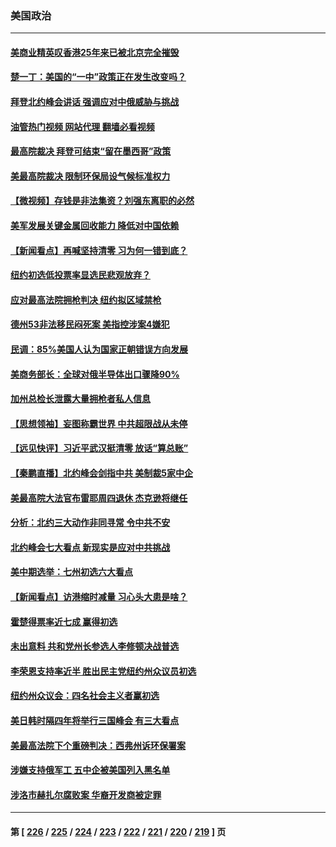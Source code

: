 ### 美国政治
---
#### [美商业精英叹香港25年来已被北京完全摧毁](../../pages/ncid1078159/n13770923.md?07010445) 
#### [楚一丁：美国的“一中”政策正在发生改变吗？](../../pages/ncid1078159/n13770935.md?07010445) 
#### [拜登北约峰会讲话 强调应对中俄威胁与挑战](../../pages/ncid1078159/n13770867.md?07010445) 
#### [油管热门视频 网站代理 翻墙必看视频](http://209.222.30.114:81/youtube.html?07010445)
#### [最高院裁决 拜登可结束“留在墨西哥”政策](../../pages/ncid1078159/n13770877.md?07010445) 
#### [美最高院裁决 限制环保局设气候标准权力](../../pages/ncid1078159/n13770868.md?07010445) 
#### [【微视频】存钱是非法集资？刘强东离职的必然](../../pages/ncid1078159/n13770822.md?07010445) 
#### [美军发展关键金属回收能力 降低对中国依赖](../../pages/ncid1078159/n13770576.md?07010445) 
#### [【新闻看点】再喊坚持清零 习为何一错到底？](../../pages/ncid1078159/n13770166.md?07010445) 
#### [纽约初选低投票率显选民悲观放弃？](../../pages/ncid1078159/n13770443.md?07010445) 
#### [应对最高法院拥枪判决 纽约拟区域禁枪](../../pages/ncid1078159/n13770435.md?07010445) 
#### [德州53非法移民闷死案 美指控涉案4嫌犯](../../pages/ncid1078159/n13770349.md?07010445) 
#### [民调：85%美国人认为国家正朝错误方向发展](../../pages/ncid1078159/n13770222.md?07010445) 
#### [美商务部长：全球对俄半导体出口骤降90%](../../pages/ncid1078159/n13770314.md?07010445) 
#### [加州总检长泄露大量拥枪者私人信息](../../pages/ncid1078159/n13770288.md?07010445) 
#### [【思想领袖】妄图称霸世界 中共超限战从未停](../../pages/ncid1078159/n13745142.md?07010445) 
#### [【远见快评】习近平武汉挺清零 放话“算总账”](../../pages/ncid1078159/n13770247.md?07010445) 
#### [【秦鹏直播】北约峰会剑指中共 美制裁5家中企](../../pages/ncid1078159/n13770243.md?07010445) 
#### [美最高院大法官布雷耶周四退休 杰克逊将继任](../../pages/ncid1078159/n13770191.md?07010445) 
#### [分析：北约三大动作非同寻常 令中共不安](../../pages/ncid1078159/n13770139.md?07010445) 
#### [北约峰会七大看点 新现实是应对中共挑战](../../pages/ncid1078159/n13769989.md?07010445) 
#### [美中期选举：七州初选六大看点](../../pages/ncid1078159/n13769936.md?07010445) 
#### [【新闻看点】访港缩时减量 习心头大患是啥？](../../pages/ncid1078159/n13769527.md?07010445) 
#### [霍楚得票率近七成 赢得初选](../../pages/ncid1078159/n13769732.md?07010445) 
#### [未出意料 共和党州长参选人李修顿决战普选](../../pages/ncid1078159/n13769734.md?07010445) 
#### [李荣恩支持率近半 胜出民主党纽约州众议员初选](../../pages/ncid1078159/n13769772.md?07010445) 
#### [纽约州众议会：四名社会主义者赢初选](../../pages/ncid1078159/n13769762.md?07010445) 
#### [美日韩时隔四年将举行三国峰会 有三大看点](../../pages/ncid1078159/n13769746.md?07010445) 
#### [美最高法院下个重磅判决：西弗州诉环保署案](../../pages/ncid1078159/n13769362.md?07010445) 
#### [涉嫌支持俄军工 五中企被美国列入黑名单](../../pages/ncid1078159/n13769660.md?07010445) 
#### [涉洛市赫扎尔腐败案 华裔开发商被定罪](../../pages/ncid1078159/n13769637.md?07010445) 

---
#### 第 [ [226](./226.md?07010445) / [225](./225.md?07010445) / [224](./224.md?07010445) / [223](./223.md?07010445) / [222](./222.md?07010445) / [221](./221.md?07010445) / [220](./220.md?07010445) / [219](./219.md?07010445) ] 页
